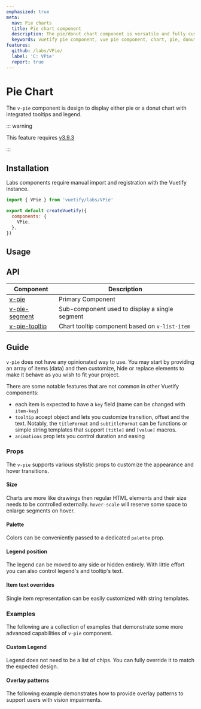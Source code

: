 ```yaml
---
emphasized: true
meta:
  nav: Pie charts
  title: Pie chart component
  description: The pie/donut chart component is versatile and fully customizable.
  keywords: vuetify pie component, vue pie component, chart, pie, donut
features:
  github: /labs/VPie/
  label: 'C: VPie'
  report: true
---
```


# Pie Chart

The `v-pie` component is design to display either pie or a donut chart with integrated tooltips and legend.

<PageFeatures />

::: warning

This feature requires [v3.9.3](/getting-started/release-notes/?version=v3.9.3)

:::

## Installation

Labs components require manual import and registration with the Vuetify instance.

```js { resource="src/plugins/vuetify.js" }
import { VPie } from 'vuetify/labs/VPie'

export default createVuetify({
  components: {
    VPie,
  },
})
```

## Usage

<ExamplesUsage name="v-pie" />

<PromotedEntry />

## API

| Component | Description |
| - | - |
| [v-pie](/api/v-pie/) | Primary Component |
| [v-pie-segment](/api/v-pie-segment/) | Sub-component used to display a single segment |
| [v-pie-tooltip](/api/v-pie-tooltip/) | Chart tooltip component based on `v-list-item` |

<ApiInline hide-links />

## Guide

`v-pie` does not have any opinionated way to use. You may start by providing an array of items (data) and then customize, hide or replace elements to make it behave as you wish to fit your project.

There are some notable features that are not common in other Vuetify components:

- each item is expected to have a `key` field (name can be changed with `item-key`)
- `tooltip` accept object and lets you customize transition, offset and the text. Notably, the `titleFormat` and `subtitleFormat` can be functions or simple string templates that support `[title]` and `[value]` macros.
- `animations` prop lets you control duration and easing

### Props

The `v-pie` supports various stylistic props to customize the appearance and hover transitions.

#### Size

Charts are more like drawings then regular HTML elements and their size needs to be controlled externally. `hover-scale` will reserve some space to enlarge segments on hover.

<ExamplesExample file="v-pie/prop-size" />

#### Palette

Colors can be conveniently passed to a dedicated `palette` prop.

<ExamplesExample file="v-pie/prop-palette" />

#### Legend position

The legend can be moved to any side or hidden entirely. With little effort you can also control legend's and tooltip's text.

<ExamplesExample file="v-pie/prop-legend" />

#### Item text overrides

Single item representation can be easily customized with string templates.

<ExamplesExample file="v-pie/prop-formats" />

### Examples

The following are a collection of examples that demonstrate some more advanced capabilities of `v-pie` component.

#### Custom Legend

Legend does not need to be a list of chips. You can fully override it to match the expected design.

<ExamplesExample file="v-pie/misc-custom-legend" />

#### Overlay patterns

The following example demonstrates how to provide overlay patterns to support users with vision impairments.

<ExamplesExample file="v-pie/misc-patterns" />
